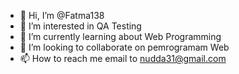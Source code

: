 - 👋 Hi, I’m @Fatma138
- 👀 I’m interested in QA Testing
- 🌱 I’m currently learning about Web Programming
- 💞️ I’m looking to collaborate on pemrogramam Web
- 📫 How to reach me email to nudda31@gmail.com
<!---
Fatma138/Fatma138 is a ✨ special ✨ repository because its `README.md` (this file) appears on your GitHub profile.
You can click the Preview link to take a look at your changes.
--->

